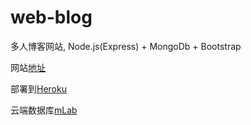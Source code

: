 # web-blog
多人博客网站, Node.js(Express) + MongoDb + Bootstrap

网站[地址](http://lazydingding.herokuapp.com/)

部署到[Heroku](https://www.heroku.com/)

云端数据库[mLab](https://mlab.com/)
